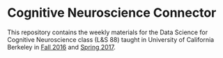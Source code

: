 # Cognitive Neuroscience Connector

This repository contains the weekly materials for the Data Science for Cognitive Neuroscience class (L&S 88) taught in 
University of California Berkeley in [Fall 2016](http://data8.org/connector/cognitive-neuroscience/) and 
[Spring 2017](http://data8.org/connector/Cognitive%20Neuroscience/).

